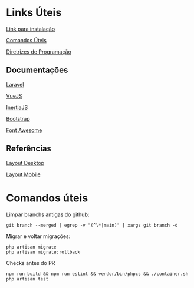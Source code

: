 # Links Úteis

[Link para instalação](https://github.com/Agroarca/wiki/blob/main/ambiente/equipamentos.md)

[Comandos Úteis](https://marbled-sky-376.notion.site/Comandos-teis-Equipamentos-4c698877cc554500862f135411572419)

[Diretrizes de Programação](https://marbled-sky-376.notion.site/Diretrizes-de-programa-o-b33a13e75d074dffbd73a9a7b2c39be0)


## Documentações

[Laravel](https://laravel.com/docs/10.x)

[VueJS](https://vuejs.org/guide/introduction.html)

[InertiaJS](https://inertiajs.com/)

[Bootstrap](https://getbootstrap.com/docs/5.3/getting-started/introduction/)

[Font Awesome](https://fontawesome.com/search)

## Referências

[Layout Desktop](https://www.figma.com/file/bdkSbSg8o0Le6LIqftVSnl/AgroArca---Pilati---Desktop-KIT-UI---Entrega)

[Layout Mobile](https://www.figma.com/file/OIUAXTc9iZXZLAwndWiLFs/AgroArca---Pilati---Mobile-KIT-UI---Entrega)

# Comandos úteis

Limpar branchs antigas do github:

```
git branch --merged | egrep -v "(^\*|main)" | xargs git branch -d
```

Migrar e voltar migrações:

```
php artisan migrate
php artisan migrate:rollback
```

Checks antes do PR

```
npm run build && npm run eslint && vendor/bin/phpcs && ./container.sh php artisan test
```
